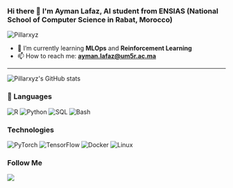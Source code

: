 ### Hi there 👋 I'm Ayman Lafaz, AI student from ENSIAS (National School of Computer Science in Rabat, Morocco)

<p align="left"> <img src="https://komarev.com/ghpvc/?username=Pillarxyz&label=Profile%20views&color=e42a28&style=flat" alt="Pillarxyz" /> </p>

- 🌱 I’m currently learning **MLOps** and **Reinforcement Learning**
- 📫 How to reach me: **ayman.lafaz@um5r.ac.ma**
---

![Pillarxyz's GitHub stats](https://github-readme-stats.vercel.app/api/?username=pillarxyz&show_icons=true&title_color=fff&icon_color=54EC87&text_color=aaaaaa&bg_color=050505)

<h3>📄 Languages </h3>
<p>
<a target="_blank"><img alt="R" src="https://img.shields.io/badge/-R-%2312100E.svg?logo=r&logoColor=blue&style=for-the-badge"/></a> 
<a target="_blank"><img alt="Python" src="https://img.shields.io/badge/Python-%2312100E.svg?logo=python&style=for-the-badge&logoColor=yellow"/></a>
<a target="_blank"><img alt="SQL" src="https://img.shields.io/badge/-SQL-%2312100E.svg?&logo=MySQL&style=for-the-badge"/></a>
<a target="_blank"><img alt="Bash" src="https://img.shields.io/badge/shell_script-%2312100E.svg?&logo=gnu-bash&style=for-the-badge&logoColor=white"/></a>
</p>


### Technologies

![PyTorch](https://img.shields.io/badge/-PyTorch-%2312100E.svg?&logo=PyTorch&style=for-the-badge)
![TensorFlow](https://img.shields.io/badge/-TensorFlow-%2312100E.svg?&logo=TensorFlow&style=for-the-badge)
![Docker](https://img.shields.io/badge/-Docker-%2312100E.svg?&logo=Docker&style=for-the-badge)
![Linux](https://img.shields.io/badge/-Linux-%2312100E.svg?&logo=Linux&style=for-the-badge)



<h3 align="left"> Follow Me</h3>
<a href="https://www.kaggle.com/aymanlafaz" target="_blank"><img align="center" src="https://img.shields.io/badge/-kaggle-%2312100E.svg?logo=kaggle&logoColor=blue&style=for-the-badge"/></a>



